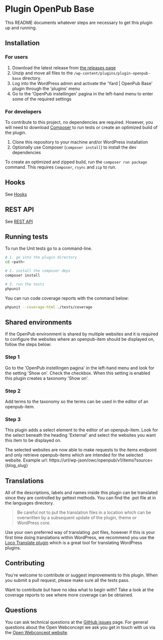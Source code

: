 
# Plugin OpenPub Base

This README documents whatever steps are necessary to get this plugin up and running.

## Installation

### For users
1. Download the latest release from [the releases page](https://github.com/OpenWebconcept/plugin-openpub-base/releases)
2. Unzip and move all files to the `/wp-content/plugins/plugin-openpub-base` directory.
3. Log into the WordPress admin and activate the 'Yard | OpenPub Base' plugin through the 'plugins' menu
4. Go to the 'OpenPub instellingen' pagina in the left-hand menu to enter some of the required settings

### For developers
To contribute to this project, no dependencies are required. However, you will need to download [Composer](https://getcomposer.org/) to run tests or create an optimized build of the plugin.

1. Clone this repository to your machine and/or WordPress installation
2. Optionally use Composer (`composer install`) to install the dev dependencies

To create an optimized and zipped build, run the `composer run package` command. This requires `Composer`, `rsync` and `zip` to run.

## Hooks
See [Hooks](/docs/hooks.md)

## REST API
See [REST API](/docs/restapi.md)

## Running tests
To run the Unit tests go to a command-line.

```sh
# 1. go into the plugin directory
cd <path>

# 2. install the composer deps
composer install

# 3. run the tests
phpunit
```

You can run code coverage reports with the command below:

```sh
phpunit --coverage-html ./tests/coverage
```

## Shared environments
If the OpenPub environment is shared by multiple websites and it is required to configure the websites where an openpub-item should be displayed on, follow the steps below:

### Step 1
Go to the 'OpenPub instellingen pagina' in the left-hand menu and look for the setting 'Show on'. Check the checkbox. When this setting is enabled this plugin creates a taxonomy 'Show on'.

### Step 2
Add terms to the taxonomy so the terms can be used in the editor of an openpub-item.

### Step 3
This plugin adds a select element to the editor of an openpub-item. Look for the select beneath the heading 'External' and select the websites you want this item to be displayed on.

The selected websites are now able to make requests to the items endpoint and only retrieve openpub-items which are intended for the selected website. Example url: https://url/wp-json/owc/openpub/v1/items?source={blog_slug}

## Translations
All of the descriptions, labels and names inside this plugin can be translated since they are controlled by gettext methods. You can find the .pot file at in the languages directory.

> Be careful not to put the translation files in a location which can be overwritten by a subsequent update of the plugin, theme or WordPress core.

Use your own preferred way of translating .pot files, however if this is your first time doing translations within WordPress, we recommend you use the [Loco Translate plugin](https://wordpress.org/plugins/loco-translate/) which is a great tool for translating WordPress plugins.

## Contributing
You're welcome to contribute or suggest improvements to this plugin.
When you submit a pull request, please make sure all the tests pass.

Want to contribute but have no idea what to begin with? Take a look at the coverage reports to see where more coverage can be obtained.

## Questions
You can ask technical questions at the [GitHub issues](https://github.com/OpenWebconcept/plugin-openpub-base/issues) page. For general questions about the Open Webconcept we ask you get in touch with us via the [Open Webconcept website](https://openwebconcept.nl/contact/).
